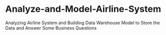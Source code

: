 # Analyze-and-Model-Airline-System
Analyzing Airline System and Building Data Warehouse Model to Store the Data and Answer Some Business Questions  
